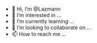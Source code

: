 - 👋 Hi, I’m @Lazmann
- 👀 I’m interested in ...
- 🌱 I’m currently learning ...
- 💞️ I’m looking to collaborate on ...
- 📫 How to reach me ...

<!---
Lazmann/Lazmann is a ✨ special ✨ repository because its `README.md` (this file) appears on your GitHub profile.
You can click the Preview link to take a look at your changes.
--->
